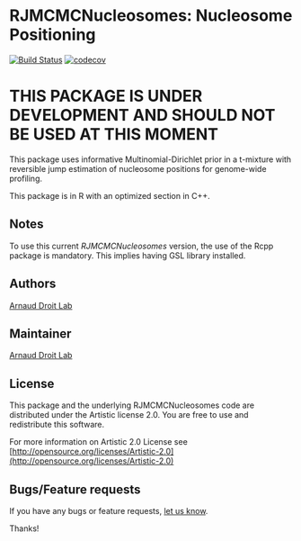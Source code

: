 RJMCMCNucleosomes: Nucleosome Positioning
==============================================================

[![Build Status](https://travis-ci.org/adeschen/RJMCMCNucleosomes.svg?branch=master)](https://travis-ci.org/adeschen/RJMCMCNucleosomes)
[![codecov](https://codecov.io/gh/adeschen/RJMCMCNucleosomes/branch/master/graph/badge.svg)](https://codecov.io/gh/adeschen/RJMCMCNucleosomes)

# THIS PACKAGE IS UNDER DEVELOPMENT AND SHOULD NOT BE USED AT THIS MOMENT #

This package uses informative Multinomial-Dirichlet prior in a t-mixture with 
reversible jump estimation of nucleosome positions for genome-wide profiling.

This package is in R with an optimized section in C++.

## Notes ##

To use this current _RJMCMCNucleosomes_ version, the use of the Rcpp package is mandatory. This implies having GSL library installed.
## Authors ##

[Arnaud Droit Lab](http://bioinformatique.ulaval.ca/home/ "Arnaud Droit Lab") 


## Maintainer ##

[Arnaud Droit Lab](http://bioinformatique.ulaval.ca/home/ "Arnaud Droit Lab") 


## License ##

This package and the underlying RJMCMCNucleosomes code are distributed under the 
Artistic license 2.0. You are free to use and redistribute this software. 

For more information on Artistic 2.0 License see
[http://opensource.org/licenses/Artistic-2.0](http://opensource.org/licenses/Artistic-2.0)


## Bugs/Feature requests ##

If you have any bugs or feature requests, [let us know](https://github.com/ArnaudDroitLab/RJMCMC/issues). 

Thanks!
